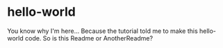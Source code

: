 # hello-world

You know why I'm here... Because the tutorial told me to make this hello-world code.
So is this Readme or AnotherReadme?
